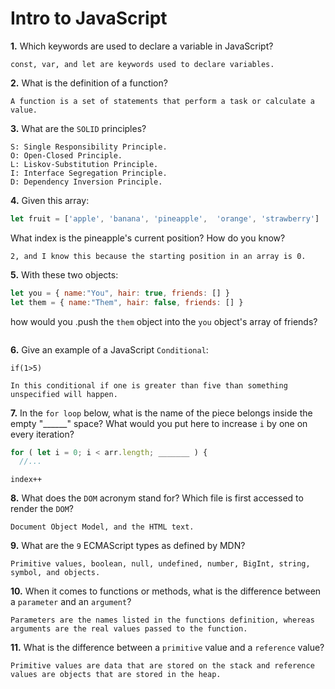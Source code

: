 # Intro to JavaScript

**1.** Which keywords are used to declare a variable in JavaScript?
<!-- enter you answer in the space below -->
```
const, var, and let are keywords used to declare variables.
```


**2.** What is the definition of a function?
<!-- enter you answer in the space below -->
```
A function is a set of statements that perform a task or calculate a value.
```


**3.** What are the `SOLID` principles?
<!-- enter you answer in the space below -->
```
S: Single Responsibility Principle.
O: Open-Closed Principle.
L: Liskov-Substitution Principle.
I: Interface Segregation Principle.
D: Dependency Inversion Principle.
```


**4.** Given this array: 
```js
let fruit = ['apple', 'banana', 'pineapple',  'orange', 'strawberry']
```
What index is the pineapple's current position? How do you know?
<!-- enter you answer in the space below -->
```
2, and I know this because the starting position in an array is 0.
```


**5.** With these two objects: 
```js
let you = { name:"You", hair: true, friends: [] }
let them = { name:"Them", hair: false, friends: [] }
```
how would you .push the `them` object into the `you` object's array of friends?
<!-- enter you answer in the space below -->
```

```


**6.** Give an example of a JavaScript `Conditional`:
<!-- enter you answer in the space below -->
```
if(1>5)

In this conditional if one is greater than five than something unspecified will happen.
```


**7.** In the `for loop` below, what is the name of the piece belongs inside the empty "______" space? What would you put here to increase `i` by one on every iteration?
```js
for ( let i = 0; i < arr.length; _______ ) {
  //...
```
<!-- enter you answer in the space below -->
```
index++
```


**8.** What does the `DOM` acronym stand for? Which file is first accessed to render the `DOM`?
<!-- enter you answer in the space below -->
```
Document Object Model, and the HTML text.
```


**9.** What are the `9` ECMAScript types as defined by MDN?
<!-- enter you answer in the space below -->
```
Primitive values, boolean, null, undefined, number, BigInt, string, symbol, and objects.
```


**10.** When it comes to functions or methods, what is the difference between a `parameter` and an `argument`?
<!-- enter you answer in the space below -->
```
Parameters are the names listed in the functions definition, whereas arguments are the real values passed to the function.
```


**11.** What is the difference between a `primitive` value and a `reference` value?
<!-- enter you answer in the space below -->
```
Primitive values are data that are stored on the stack and reference values are objects that are stored in the heap.
```
